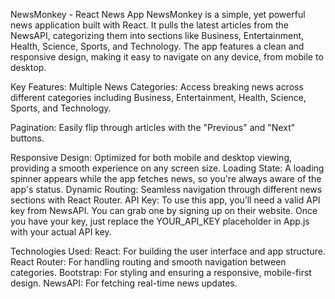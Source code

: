 NewsMonkey - React News App
NewsMonkey is a simple, yet powerful news application built with React. It pulls the latest articles from the NewsAPI, categorizing them into sections like Business, Entertainment, Health, Science, Sports, and Technology. The app features a clean and responsive design, making it easy to navigate on any device, from mobile to desktop.

Key Features:
Multiple News Categories: Access breaking news across different categories including Business, Entertainment, Health, Science, Sports, and Technology.

Pagination: Easily flip through articles with the "Previous" and "Next" buttons.

Responsive Design: Optimized for both mobile and desktop viewing, providing a smooth experience on any screen size.
Loading State: A loading spinner appears while the app fetches news, so you're always aware of the app's status.
Dynamic Routing: Seamless navigation through different news sections with React Router.
API Key:
To use this app, you’ll need a valid API key from NewsAPI. You can grab one by signing up on their website. Once you have your key, just replace the YOUR_API_KEY placeholder in App.js with your actual API key.

Technologies Used:
React: For building the user interface and app structure.
React Router: For handling routing and smooth navigation between categories.
Bootstrap: For styling and ensuring a responsive, mobile-first design.
NewsAPI: For fetching real-time news updates.
